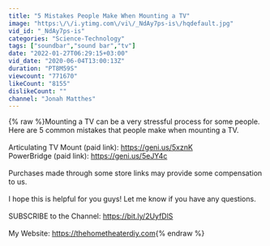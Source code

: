 ```yaml
---
title: "5 Mistakes People Make When Mounting a TV"
image: "https:\/\/i.ytimg.com\/vi\/_NdAy7ps-is\/hqdefault.jpg"
vid_id: "_NdAy7ps-is"
categories: "Science-Technology"
tags: ["soundbar","sound bar","tv"]
date: "2022-01-27T06:29:15+03:00"
vid_date: "2020-06-04T13:00:13Z"
duration: "PT8M59S"
viewcount: "771670"
likeCount: "8155"
dislikeCount: ""
channel: "Jonah Matthes"
---
```

{% raw %}Mounting a TV can be a very stressful process for some people. Here are 5 common mistakes that people make when mounting a TV.<br /><br />Articulating TV Mount (paid link): <a rel="nofollow" target="blank" href="https://geni.us/5xznK">https://geni.us/5xznK</a><br />PowerBridge (paid link): <a rel="nofollow" target="blank" href="https://geni.us/5eJY4c">https://geni.us/5eJY4c</a><br /><br />Purchases made through some store links may provide some compensation to us.<br /><br />I hope this is helpful for you guys! Let me know if you have any questions.<br /><br />SUBSCRIBE to the Channel: <a rel="nofollow" target="blank" href="https://bit.ly/2UyfDlS">https://bit.ly/2UyfDlS</a><br /><br />My Website: <a rel="nofollow" target="blank" href="https://thehometheaterdiy.com">https://thehometheaterdiy.com</a>{% endraw %}
